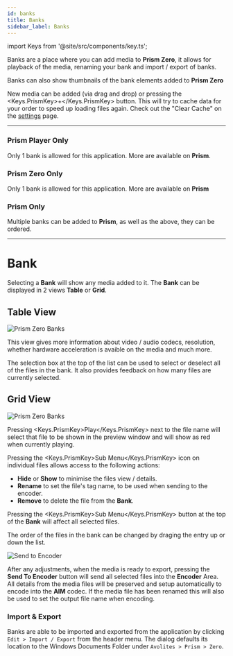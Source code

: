 ```yaml
---
id: banks
title: Banks
sidebar_label: Banks
---
```


import Keys from '@site/src/components/key.ts';

Banks are a place where you can add media to **Prism Zero**, it allows for playback of the media, renaming your bank and import / export of banks.

Banks can also show thumbnails of the bank elements added to **Prism Zero**

New media can be added (via drag and drop) or pressing the <Keys.PrismKey>+</Keys.PrismKey> button. This will try to cache data for your order to speed up loading files again. Check out the "Clear Cache" on the [settings](../settings/settings-general) page.

-----

### Prism Player Only
Only 1 bank is allowed for this application. More are available on **Prism**.

### Prism Zero Only
Only 1 bank is allowed for this application. More are available on **Prism**

### Prism Only
Multiple banks can be added to **Prism**, as well as the above, they can be ordered.

-----

# Bank
Selecting a **Bank** will show any media added to it. The **Bank** can be displayed in 2 views **Table** or **Grid**.

## Table View

![Prism Zero Banks](/prismdocs/images/zero-table-banks.png)

This view gives more information about video / audio codecs, resolution, whether hardware acceleration is avaible on the media and much more.


The selection box at the top of the list can be used to select or deselect all of the files in the bank. It also provides feedback on how many files are currently selected.


## Grid View

![Prism Zero Banks](/prismdocs/images/zero-grid-banks.png)

Pressing <Keys.PrismKey>Play</Keys.PrismKey> next to the file name will select that file to be shown in the preview window and will show as red when currently playing.

Pressing the <Keys.PrismKey>Sub Menu</Keys.PrismKey> icon on individual files allows access to the following actions:

- **Hide** or **Show** to minimise the files view / details.
- **Rename** to set the file's tag name, to be used when sending to the encoder.
- **Remove** to delete the file from the **Bank**.

Pressing the <Keys.PrismKey>Sub Menu</Keys.PrismKey> button at the top of the **Bank** will affect all selected files.

The order of the files in the bank can be changed by draging the entry up or down the list.

![Send to Encoder](/prismdocs/images/sendtoencoder.png)

After any adjustments, when the media is ready to export, pressing the **Send To Encoder** button will send all selected files into the **Encoder** Area. All details from the media files will be preserved and setup automatically to encode into the **AIM** codec. If the media file has been renamed this will also be used to set the output file name when encoding.

### Import & Export

Banks are able to be imported and exported from the application by clicking `Edit > Import / Export` from the header menu. The dialog defaults its location to the Windows Documents Folder under `Avolites > Prism > Zero`.
